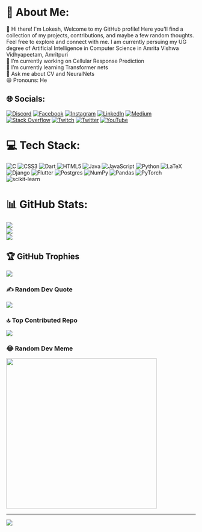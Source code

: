 # 💫 About Me:
👋 Hi there! I'm Lokesh, Welcome to my GitHub profile! Here you'll find a collection of my projects, contributions, and maybe a few random thoughts. Feel free to explore and connect with me. I am currently persuing my UG degree of Artificial Intelligence in Computer Science in Amrita Vishwa Vidhyapeetam, Amritpuri<br>🔭 I’m currently working on Cellular Response Prediction<br>🌱 I’m currently learning Transformer nets<br>💬 Ask me about CV and NeuralNets <br>😄 Pronouns: He <br>


## 🌐 Socials:
[![Discord](https://img.shields.io/badge/Discord-%237289DA.svg?logo=discord&logoColor=white)](https://discord.gg/lokesh5489) [![Facebook](https://img.shields.io/badge/Facebook-%231877F2.svg?logo=Facebook&logoColor=white)](https://facebook.com/lokesh_yarramallu) [![Instagram](https://img.shields.io/badge/Instagram-%23E4405F.svg?logo=Instagram&logoColor=white)](https://instagram.com/lokesh_yarramallu) [![LinkedIn](https://img.shields.io/badge/LinkedIn-%230077B5.svg?logo=linkedin&logoColor=white)](https://linkedin.com/in/lokesh-yarramallu) [![Medium](https://img.shields.io/badge/Medium-12100E?logo=medium&logoColor=white)](https://medium.com/@LokeshYarramallu) [![Stack Overflow](https://img.shields.io/badge/-Stackoverflow-FE7A16?logo=stack-overflow&logoColor=white)](https://stackoverflow.com/users/22178013) [![Twitch](https://img.shields.io/badge/Twitch-%239146FF.svg?logo=Twitch&logoColor=white)](https://twitch.tv/lokesh5959) [![Twitter](https://img.shields.io/badge/Twitter-%231DA1F2.svg?logo=Twitter&logoColor=white)](https://twitter.com/LOKESH_Y59) [![YouTube](https://img.shields.io/badge/YouTube-%23FF0000.svg?logo=YouTube&logoColor=white)](https://youtube.com/@@lokeshyarramallu5631) 


# 💻 Tech Stack:
![C](https://img.shields.io/badge/c-%2300599C.svg?style=for-the-badge&logo=c&logoColor=white) ![CSS3](https://img.shields.io/badge/css3-%231572B6.svg?style=for-the-badge&logo=css3&logoColor=white) ![Dart](https://img.shields.io/badge/dart-%230175C2.svg?style=for-the-badge&logo=dart&logoColor=white) ![HTML5](https://img.shields.io/badge/html5-%23E34F26.svg?style=for-the-badge&logo=html5&logoColor=white) ![Java](https://img.shields.io/badge/java-%23ED8B00.svg?style=for-the-badge&logo=java&logoColor=white) ![JavaScript](https://img.shields.io/badge/javascript-%23323330.svg?style=for-the-badge&logo=javascript&logoColor=%23F7DF1E) ![Python](https://img.shields.io/badge/python-3670A0?style=for-the-badge&logo=python&logoColor=ffdd54) ![LaTeX](https://img.shields.io/badge/latex-%23008080.svg?style=for-the-badge&logo=latex&logoColor=white) ![Django](https://img.shields.io/badge/django-%23092E20.svg?style=for-the-badge&logo=django&logoColor=white) ![Flutter](https://img.shields.io/badge/Flutter-%2302569B.svg?style=for-the-badge&logo=Flutter&logoColor=white) ![Postgres](https://img.shields.io/badge/postgres-%23316192.svg?style=for-the-badge&logo=postgresql&logoColor=white) ![NumPy](https://img.shields.io/badge/numpy-%23013243.svg?style=for-the-badge&logo=numpy&logoColor=white) ![Pandas](https://img.shields.io/badge/pandas-%23150458.svg?style=for-the-badge&logo=pandas&logoColor=white) ![PyTorch](https://img.shields.io/badge/PyTorch-%23EE4C2C.svg?style=for-the-badge&logo=PyTorch&logoColor=white) ![scikit-learn](https://img.shields.io/badge/scikit--learn-%23F7931E.svg?style=for-the-badge&logo=scikit-learn&logoColor=white)
# 📊 GitHub Stats:
![](https://github-readme-stats.vercel.app/api?username=LokeshYarramallu&theme=nightowl&hide_border=false&include_all_commits=true&count_private=true)<br/>
![](https://github-readme-streak-stats.herokuapp.com/?user=LokeshYarramallu&theme=nightowl&hide_border=false)<br/>
![](https://github-readme-stats.vercel.app/api/top-langs/?username=LokeshYarramallu&theme=nightowl&hide_border=false&include_all_commits=true&count_private=true&layout=compact)

## 🏆 GitHub Trophies
![](https://github-profile-trophy.vercel.app/?username=LokeshYarramallu&theme=radical&no-frame=false&no-bg=true&margin-w=4)

### ✍️ Random Dev Quote
![](https://quotes-github-readme.vercel.app/api?type=horizontal&theme=radical)

### 🔝 Top Contributed Repo
![](https://github-contributor-stats.vercel.app/api?username=LokeshYarramallu&limit=5&theme=dark&combine_all_yearly_contributions=true)

### 😂 Random Dev Meme
<img src='https://randommeme-five.vercel.app/' style="height: 400px;"/>

---
[![](https://visitcount.itsvg.in/api?id=LokeshYarramallu&icon=0&color=0)](https://visitcount.itsvg.in)

<!-- Proudly created with GPRM ( https://gprm.itsvg.in ) -->
